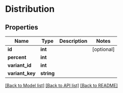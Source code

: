 # Distribution

## Properties
Name | Type | Description | Notes
------------ | ------------- | ------------- | -------------
**id** | **int** |  | [optional] 
**percent** | **int** |  | 
**variant_id** | **int** |  | 
**variant_key** | **string** |  | 

[[Back to Model list]](../../README.md#documentation-for-models) [[Back to API list]](../../README.md#documentation-for-api-endpoints) [[Back to README]](../../README.md)

